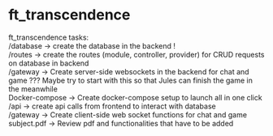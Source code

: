 # ft_transcendence

ft_transcendence tasks:<br>
/database -> create the database in the backend !<br>
/routes -> create the routes (module, controller, provider) for CRUD requests on database in backend<br>
/gateway -> Create server-side websockets in the backend for chat and game ??? Maybe try to start with this so that Jules can finish the game in the meanwhile<br>
Docker-compose -> Create docker-compose setup to launch all in one click<br>
/api -> create api calls from frontend to interact with database<br>
/gateway -> Create client-side web socket functions for chat and game<br>
subject.pdf -> Review pdf and functionalities that have to be added<br>
